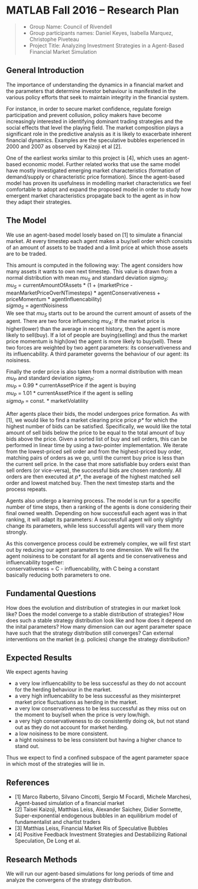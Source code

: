 # MATLAB Fall 2016 – Research Plan

> * Group Name: Council of Rivendell 
> * Group participants names: Daniel Keyes, Isabella Marquez, Christophe Piveteau
> * Project Title: Analyzing Investment Strategies in a Agent-Based Financial Market Simulation

## General Introduction

The importance of understanding the dynamics in a financial market and the parameters that determine investor behaviour is manifested in the various policy efforts that seek to maintain integrity in the financial system. 

For instance, in order to secure market confidence, regulate foreign participation and prevent collusion, policy makers have become increasingly interested in identifying dominant trading strategies and the social effects that level the playing field. The market composition plays a significant role in the predictive analysis as it is likely to exacerbate inherent financial dynamics. Examples are the speculative bubbles experienced in 2000 and 2007 as observed by Kaizoji et al [2].

One of the earliest works similar to this project is [4], which uses an agent-based economic model. Further related works that use the same model have mostly investigated emerging market characteristics (formation of demand/supply or characteristic price formation). Since the agent-based model has proven its usefulness in modelling market characteristics we feel comfortable to adopt and expand the proposed model in order to study how emergent market characteristics propagate back to the agent as in how they adapt their strategies.


## The Model

We use an agent-based model losely based on [1] to simulate a financial market. At every timestep each agent makes a buy/sell order which consists of an amount of assets to be traded and a limit price at which those assets are to be traded.

This amount is computed in the following way: The agent considers how many assets it wants to own next timestep. This value is drawn from a normal distribution with mean <i>mu<sub>S</sub></i> and standard deviation <i>sigma<sub>S</sub></i>:<br/>
<i>mu<sub>S</sub></i> = currentAmountOfAssets * (1 + (marketPrice - meanMarketPriceOverNTimesteps) * agentConservativeness + priceMomentum * agentInfluencability)<br/>
<i>sigma<sub>S</sub></i> = agentNoisiness<br />
We see that <i>mu<sub>S</sub></i> starts out to be around the current amount of assets of the agent. There are two force influencing <i>mu<sub>A</sub></i>: If the market price is higher(lower) than the average in recent history, then the agent is more likely to sell(buy). If a lot of people are buying(selling) and thus the market price momentum is high(low) the agent is more likely to buy(sell). These two forces are weighted by two agent parameters: its conservativeness and its influencability.
A third parameter governs the behaviour of our agent: its noisiness.

Finally the order price is also taken from a normal distribution with mean <i>mu<sub>P</sub></i> and standard deviation <i>sigma<sub>P</sub></i>:<br/>
<i>mu<sub>P</sub></i> = 0.99 * currentAssetPrice if the agent is buying<br/>
<i>mu<sub>P</sub></i> = 1.01 * currentAssetPrice if the agent is selling<br/>
<i>sigma<sub>P</sub></i> = const. * marketVolatility<br/>

After agents place their bids, the model undergoes price formation. As with [1], we would like to find a market clearing price price <i>p\*</i> for which the highest number of bids can be satisfied. Specifically, we would like the total amount of sell bids below the price to be equal to the total amount of buy bids above the price. Given a sorted list of buy and sell orders, this can be performed in linear time by using a two-pointer implementation. We iterate from the lowest-priced sell order and from the highest-priced buy order, matching pairs of orders as we go, until the current buy price is less than the current sell price. In the case that more satisfiable buy orders exist than sell orders (or vice-versa), the successful bids are chosen randomly. All orders are then executed at <i>p\*</i>, the average of the highest matched sell order and lowest matched buy. Then the next timestep starts and the process repeats.

Agents also undergo a learning process. The model is run for a specific number of time steps, then a ranking of the agents is done considering their final owned wealth. Depending on how successfull each agent was in that ranking, it will adapt its parameters: A successfull agent will only slightly change its parameters, while less successfull agents will vary them more strongly.

As this convergence process could be extremely complex, we will first start out by reducing our agent paramaters to one dimension. We will fix the agent noisiness to be constant for all agents and tie conservativeness and influencability together:<br />
conservativeness = C - influencability, with C being a constant<br />
basically reducing both parameters to one.


## Fundamental Questions

How does the evolution and distribution of strategies in our market look like?
Does the model converge to a stable distribution of strategies?
How does such a stable strategy distribution look like and how does it depend on the inital parameters?
How many dimension can our agent parameter space have such that the strategy distribution still converges?
Can external interventions on the market (e.g. policies) change the strategy distribution?


## Expected Results

We expect agents having
* a very low influencability to be less successful as they do not account for the herding behaviour in the market.
* a very high influencability to be less successful as they misinterpret market price fluctuations as herding in the market.
* a very low conservativeness to be less successful as they miss out on the moment to buy/sell when the price is very low/high.
* a very high conservativeness to do consistently doing ok, but not stand out as they do not account for market herding.
* a low noisiness to be more consistent.
* a hight noisiness to be less consistent but having a higher chance to stand out.

Thus we expect to find a confined subspace of the agent parameter space in which most of the strategies will lie in.


## References 

* [1] Marco Raberto, Silvano Cincotti, Sergio M Focardi, Michele Marchesi, Agent-based simulation of a financial market
* [2] Taisei Kaizoji, Matthias Leiss, Alexander Saichev, Didier Sornette, Super-exponential endogenous bubbles in an equilibrium model of fundamentalist and chartist traders
* [3] Matthias Leiss, Financial Market Ris of Speculative Bubbles
* [4] Positive Feedback Investment Strategies and Destabilizing Rational Speculation, De Long et al.

## Research Methods

We will run our agent-based simulations for long periods of time and analyze the convergens of the strategy distribution.
